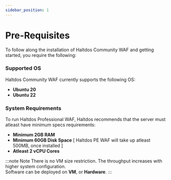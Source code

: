 ```yaml
---
sidebar_position: 1
---
```




# Pre-Requisites

  
To follow along the installation of Haltdos Community WAF and getting started, you require the following:  

### Supported OS

Haltdos Community WAF currently supports the following OS:

- **Ubuntu 20**
- **Ubuntu 22**

### System Requirements

To run Haltdos Professional WAF, Haltdos recommends that the server must atleast have minimum specs requirements:

- **Minimum 2GB RAM**  
- **Minimum 60GB Disk Space**    [ Haltdos PE WAF will take up atleast 500MB, once installed ]
- **Atleast 2 vCPU Cores**

:::note Note
There is no VM size restriction. The throughput increases with higher system configuration.  
Software can be deployed on **VM**, or **Hardware**.
:::
